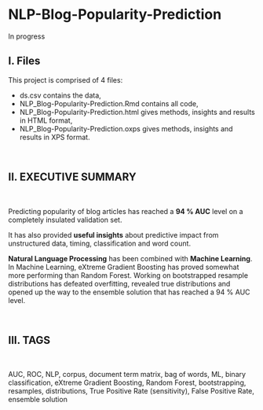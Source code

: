 # NLP-Blog-Popularity-Prediction

In progress

## I. Files

This project is comprised of 4 files:

- ds.csv contains the data,
- NLP_Blog-Popularity-Prediction.Rmd contains all code,
- NLP_Blog-Popularity-Prediction.html gives methods, insights and results in HTML format,
- NLP_Blog-Popularity-Prediction.oxps gives methods, insights and results in XPS format. 

<br>

## II. EXECUTIVE SUMMARY

<br>

Predicting popularity of blog articles has reached a **94 % AUC** level on a completely insulated validation set.

It has also provided **useful insights** about predictive impact from unstructured data, timing, classification and word count.

**Natural Language Processing** has been combined with **Machine Learning**. In Machine Learning, eXtreme Gradient Boosting has proved somewhat more performing than Random Forest. Working on bootstrapped resample distributions has defeated overfitting, revealed true distributions and opened up the way to the ensemble solution that has reached a 94 % AUC level. 

<br>

## III. TAGS

<br>

AUC, ROC, NLP, corpus, document term matrix, bag of words, ML, binary classification, eXtreme Gradient Boosting, Random Forest, bootstrapping, resamples, distributions, True Positive Rate (sensitivity), False Positive Rate, ensemble solution
